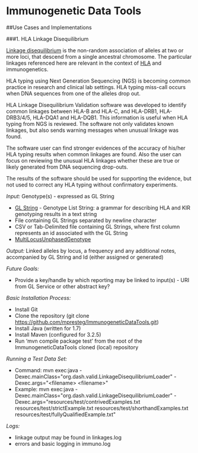 Immunogenetic Data Tools
=======================

##Use Cases and Implementations

###1. HLA Linkage Disequilibrium

[Linkage disequilibrium](http://en.wikipedia.org/wiki/Linkage_disequilibrium) is the non-random association of alleles at two or more loci, that descend from a single ancestral chromosome.  The particular linkages referenced here are relevant in the context of [HLA](http://en.wikipedia.org/wiki/Human_leukocyte_antigen) and immunogenetics.

HLA typing using Next Generation Sequencing (NGS) is becoming common practice in research and clinical lab settings. HLA typing miss-call occurs when DNA sequences from one of the alleles drop out. 

HLA Linkage Disequilibrium Validation software was developed to identify common linkages between HLA-B and HLA-C, and HLA-DRB1, HLA-DRB3/4/5, HLA-DQA1 and HLA-DQB1. This information is useful when HLA typing from NGS is reviewed. The software not only validates known linkages, but also sends warning messages when unusual linkage was found. 

The software user can find stronger evidences of the accuracy of his/her HLA typing results when common linkages are found. Also the user can focus on reviewing the unusual HLA linkages whether these are true or likely generated from DNA sequencing drop-outs. 

The results of the software should be used for supporting the evidence, but not used to correct any HLA typing without confirmatory experiments.

*Input:*  Genotype(s) - expressed as GL String

* [GL String](http://www.ncbi.nlm.nih.gov/pmc/articles/PMC3715123/) - Genotype List String: a grammar for describing HLA and KIR genotyping results in a text string
* File containing GL Strings separated by newline character
* CSV or Tab-Delimited file containing GL Strings, where first column represents an id associated with the GL String
* [MultiLocusUnphasedGenotype](http://gl.immunogenomics.org/gl-ontology-content/MultilocusUnphasedGenotype.html)
 
*Output:*  Linked alleles by locus, a frequency and any additional notes, accompanied by GL String and Id (either assigned or generated)

*Future Goals:*

 * Provide a key/handle by which reporting may be linked to input(s) - URI from GL Service or other abstract key?
 
*Basic Installation Process:*

* Install Git
* Clone the repository (git clone https://github.com/mpresteg/ImmunogeneticDataTools.git)
* Install Java (written for 1.7)
* Install Maven (configured for 3.2.5)
* Run ‘mvn compile package test’ from the root of the ImmunogeneticDataTools cloned (local) repository

*Running a Test Data Set:*

* Command:  mvn exec:java -Dexec.mainClass="org.dash.valid.LinkageDisequilibriumLoader" -Dexec.args="&lt;filename> &lt;filename>"
* Example:  mvn exec:java -Dexec.mainClass="org.dash.valid.LinkageDisequilibriumLoader" -Dexec.args="resources/test/contrivedExamples.txt resources/test/strictExample.txt resources/test/shorthandExamples.txt resources/test/fullyQualifiedExample.txt"

*Logs:*

* linkage output may be found in linkages.log
* errors and basic logging in immuno.log
 
